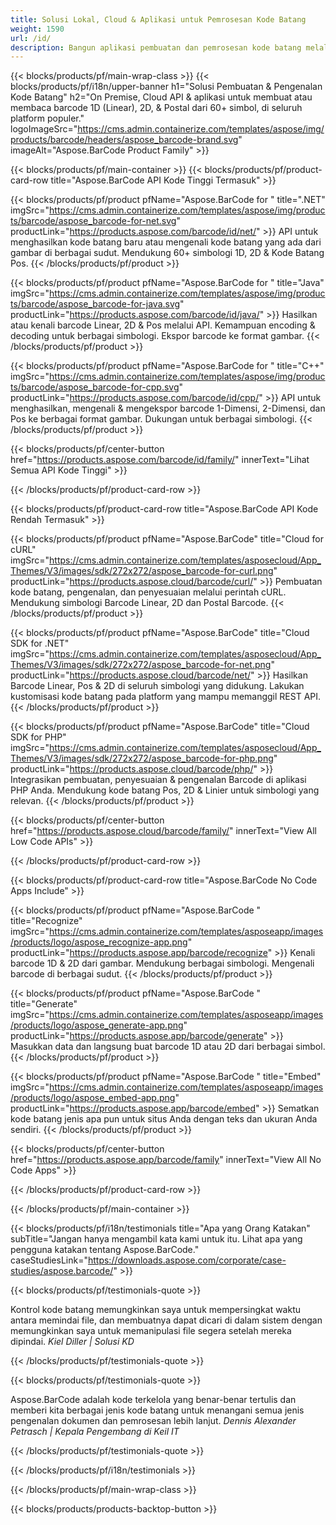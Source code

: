 ```yaml
---
title: Solusi Lokal, Cloud & Aplikasi untuk Pemrosesan Kode Batang 
weight: 1590
url: /id/
description: Bangun aplikasi pembuatan dan pemrosesan kode batang melalui API Kode Tinggi atau SDK berbasis Cloud. Gunakan aplikasi lintas platform untuk pembuatan atau pengenalan Barcode.
---
```


{{< blocks/products/pf/main-wrap-class >}}
{{< blocks/products/pf/i18n/upper-banner h1="Solusi Pembuatan & Pengenalan Kode Batang" h2="On Premise, Cloud API & aplikasi untuk membuat atau membaca barcode 1D (Linear), 2D, & Postal dari 60+ simbol, di seluruh platform populer." logoImageSrc="https://cms.admin.containerize.com/templates/aspose/img/products/barcode/headers/aspose_barcode-brand.svg" imageAlt="Aspose.BarCode Product Family" >}}

{{< blocks/products/pf/main-container >}}
{{< blocks/products/pf/product-card-row title="Aspose.BarCode API Kode Tinggi Termasuk" >}}

{{< blocks/products/pf/product pfName="Aspose.BarCode for " title=".NET" imgSrc="https://cms.admin.containerize.com/templates/aspose/img/products/barcode/aspose_barcode-for-net.svg" productLink="https://products.aspose.com/barcode/id/net/" >}}
API untuk menghasilkan kode batang baru atau mengenali kode batang yang ada dari gambar di berbagai sudut. Mendukung 60+ simbologi 1D, 2D & Kode Batang Pos.
{{< /blocks/products/pf/product >}}

{{< blocks/products/pf/product pfName="Aspose.BarCode for " title="Java" imgSrc="https://cms.admin.containerize.com/templates/aspose/img/products/barcode/aspose_barcode-for-java.svg" productLink="https://products.aspose.com/barcode/id/java/" >}}
Hasilkan atau kenali barcode Linear, 2D & Pos melalui API. Kemampuan encoding & decoding untuk berbagai simbologi. Ekspor barcode ke format gambar.
{{< /blocks/products/pf/product >}}

{{< blocks/products/pf/product pfName="Aspose.BarCode for " title="C++" imgSrc="https://cms.admin.containerize.com/templates/aspose/img/products/barcode/aspose_barcode-for-cpp.svg" productLink="https://products.aspose.com/barcode/id/cpp/" >}}
API untuk menghasilkan, mengenali & mengekspor barcode 1-Dimensi, 2-Dimensi, dan Pos ke berbagai format gambar. Dukungan untuk berbagai simbologi.
{{< /blocks/products/pf/product >}}

{{< blocks/products/pf/center-button href="https://products.aspose.com/barcode/id/family/" innerText="Lihat Semua API Kode Tinggi" >}}

{{< /blocks/products/pf/product-card-row >}}

{{< blocks/products/pf/product-card-row title="Aspose.BarCode API Kode Rendah Termasuk" >}}

{{< blocks/products/pf/product pfName="Aspose.BarCode" title="Cloud for cURL" imgSrc="https://cms.admin.containerize.com/templates/asposecloud/App_Themes/V3/images/sdk/272x272/aspose_barcode-for-curl.png" productLink="https://products.aspose.cloud/barcode/curl/" >}}
Pembuatan kode batang, pengenalan, dan penyesuaian melalui perintah cURL. Mendukung simbologi Barcode Linear, 2D dan Postal Barcode.
{{< /blocks/products/pf/product >}}

{{< blocks/products/pf/product pfName="Aspose.BarCode" title="Cloud SDK for .NET" imgSrc="https://cms.admin.containerize.com/templates/asposecloud/App_Themes/V3/images/sdk/272x272/aspose_barcode-for-net.png" productLink="https://products.aspose.cloud/barcode/net/" >}}
Hasilkan Barcode Linear, Pos & 2D di seluruh simbologi yang didukung. Lakukan kustomisasi kode batang pada platform yang mampu memanggil REST API.
{{< /blocks/products/pf/product >}}

{{< blocks/products/pf/product pfName="Aspose.BarCode" title="Cloud SDK for PHP" imgSrc="https://cms.admin.containerize.com/templates/asposecloud/App_Themes/V3/images/sdk/272x272/aspose_barcode-for-php.png" productLink="https://products.aspose.cloud/barcode/php/" >}}
Integrasikan pembuatan, penyesuaian & pengenalan Barcode di aplikasi PHP Anda. Mendukung kode batang Pos, 2D & Linier untuk simbologi yang relevan.
{{< /blocks/products/pf/product >}}

{{< blocks/products/pf/center-button href="https://products.aspose.cloud/barcode/family/" innerText="View All Low Code APIs" >}}

{{< /blocks/products/pf/product-card-row >}}

{{< blocks/products/pf/product-card-row title="Aspose.BarCode No Code Apps Include" >}}

{{< blocks/products/pf/product pfName="Aspose.BarCode " title="Recognize" imgSrc="https://cms.admin.containerize.com/templates/asposeapp/images/products/logo/aspose_recognize-app.png" productLink="https://products.aspose.app/barcode/recognize" >}}
Kenali barcode 1D & 2D dari gambar. Mendukung berbagai simbologi. Mengenali barcode di berbagai sudut.
{{< /blocks/products/pf/product >}}

{{< blocks/products/pf/product pfName="Aspose.BarCode " title="Generate" imgSrc="https://cms.admin.containerize.com/templates/asposeapp/images/products/logo/aspose_generate-app.png" productLink="https://products.aspose.app/barcode/generate" >}}
Masukkan data dan langsung buat barcode 1D atau 2D dari berbagai simbol.
{{< /blocks/products/pf/product >}}

{{< blocks/products/pf/product pfName="Aspose.BarCode " title="Embed" imgSrc="https://cms.admin.containerize.com/templates/asposeapp/images/products/logo/aspose_embed-app.png" productLink="https://products.aspose.app/barcode/embed" >}}
Sematkan kode batang jenis apa pun untuk situs Anda dengan teks dan ukuran Anda sendiri.
{{< /blocks/products/pf/product >}}

{{< blocks/products/pf/center-button href="https://products.aspose.app/barcode/family" innerText="View All No Code Apps" >}}

{{< /blocks/products/pf/product-card-row >}}

{{< /blocks/products/pf/main-container >}}

{{< blocks/products/pf/i18n/testimonials title="Apa yang Orang Katakan" subTitle="Jangan hanya mengambil kata kami untuk itu. Lihat apa yang pengguna katakan tentang Aspose.BarCode." caseStudiesLink="https://downloads.aspose.com/corporate/case-studies/aspose.barcode/" >}}

{{< blocks/products/pf/testimonials-quote >}}
<p class="first">
 Kontrol kode batang memungkinkan saya untuk mempersingkat waktu antara memindai file, dan membuatnya dapat dicari di dalam sistem dengan memungkinkan saya untuk memanipulasi file segera setelah mereka dipindai.
 <em>
  Kiel Diller | Solusi KD
 </em>
</p>

{{< /blocks/products/pf/testimonials-quote >}}

{{< blocks/products/pf/testimonials-quote >}}
<p class="second">
 Aspose.BarCode adalah kode terkelola yang benar-benar tertulis dan memberi kita berbagai jenis kode batang untuk menangani semua jenis pengenalan dokumen dan pemrosesan lebih lanjut.
 <em>
  Dennis Alexander Petrasch | Kepala Pengembang di Keil IT
 </em>
</p>

{{< /blocks/products/pf/testimonials-quote >}}

{{< /blocks/products/pf/i18n/testimonials >}}

{{< /blocks/products/pf/main-wrap-class >}}

{{< blocks/products/products-backtop-button >}}